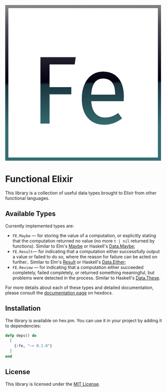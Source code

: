 ![Fe logo](fe.png)
# Functional Elixir

This library is a collection of useful data types brought to Elixir
from other functional languages.

## Available Types

Currently implemented types are:

* `FE.Maybe` — for storing the value of a computation, or explicitly stating
that the computation returned no value (no more `t | nil` returned by
functions). Similar to Elm's
[Maybe](https://package.elm-lang.org/packages/elm/core/latest/Maybe) or
Haskell's
[Data.Maybe](http://hackage.haskell.org/package/base-4.12.0.0/docs/Data-Maybe.html);
* `FE.Result`— for indicating that a computation either successfully output a
value or failed to do so, where the reason for failure can be acted on
further.. Similar to Elm's
[Result](https://package.elm-lang.org/packages/elm-lang/core/latest/Result) or
Haskell's
[Data.Either](http://hackage.haskell.org/package/base-4.12.0.0/docs/Data-Either.html);
* `FE.Review` — for indicating that a computation either succeeded completely,
failed completely, or returned something meaningful, but problems were detected
in the process.  Similar to Haskell's
[Data.These](http://hackage.haskell.org/package/these-0.7.5/docs/Data-These.html).

For more details about each of these types and detailed documentation, please consult
the [documentation page](http://hexdocs.pm/fe) on hexdocs.

## Installation

The library is available on hex.pm. You can use it in your project by adding
it to dependencies:


```elixir
defp deps() do
  [
    {:fe, "~> 0.1.0"}
  ]
end
```

## License

This library is licensed under the [MIT License](LICENSE).
